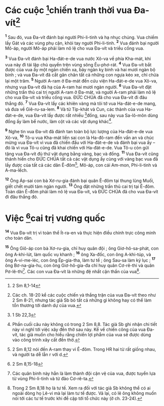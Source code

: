 # Các cuộc [^1*]chiến tranh thời vua Đa-vít[^1]
<sup><b>1</b></sup> Sau đó, vua Đa-vít đánh bại người Phi-li-tinh và hạ nhục chúng. Vua chiếm lấy Gát và các vùng phụ cận, khỏi tay người Phi-li-tinh. <sup><b>2</b></sup> Vua đánh bại người Mô-áp, người Mô-áp phải làm nô lệ cho vua Đa-vít và triều cống vua.

<sup><b>3</b></sup> Vua Đa-vít đánh bại Ha-đát-e-de vua nước Xô-va về phía Kha-mát, khi vua này đi tái lập chủ quyền trên vùng sông Êu-phơ-rát. <sup><b>4</b></sup> Vua Đa-vít bắt được của vua ấy một ngàn chiến xa, bảy ngàn kỵ binh và hai mươi ngàn bộ binh ; và vua Đa-vít đã cắt gân chân tất cả những con ngựa kéo xe, chỉ chừa lại một trăm. <sup><b>5</b></sup> Người A-ram ở Đa-mát đến cứu viện Ha-đát-e-de vua Xô-va, nhưng vua Đa-vít đã hạ của A-ram hai mươi ngàn người. <sup><b>6</b></sup> Vua Đa-vít đặt những trấn thủ cai trị người A-ram ở Đa-mát, và người A-ram phải làm nô lệ cho vua Đa-vít và triều cống vua. ĐỨC CHÚA đã cho vua Đa-vít đi đâu thắng đó. <sup><b>7</b></sup> Vua Đa-vít lấy các khiên vàng mà tôi tớ vua Ha-đát-e-de mang, và đưa về Giê-ru-sa-lem. <sup><b>8</b></sup> Và từ Típ-khát và Cun, các thành của vua Ha-đát-e-de, vua Đa-vít lấy được rất nhiều [^2*]đồng, sau này vua Sa-lô-môn dùng đồng ấy làm bể nước, làm cột và các vật dụng khác[^2].

<sup><b>9</b></sup> Nghe tin vua Đa-vít đã đánh tan toàn bộ lực lượng của Ha-đát-e-de vua Xô-va, <sup><b>10</b></sup> Tô-u vua Kha-mát liền sai con là Ha-đô-ram đến vấn an và chúc mừng vua Đa-vít vì vua đã chiến đấu với Ha-đát-e-de và đánh bại vua ấy – đó là vì vua Tô-u cũng đã khai chiến với Ha-đát-e-de. Vua Tô-u còn gửi tặng vua Đa-vít đủ thứ vật dụng bằng vàng, bạc và đồng. <sup><b>11</b></sup> Vua Đa-vít cũng thánh hiến cho ĐỨC CHÚA tất cả các vật dụng ấy cùng với vàng bạc vua đã lấy được của tất cả các dân Ê-đôm[^3], Mô-áp, con cái Am-mon, Phi-li-tinh và A-ma-lếch.

<sup><b>12</b></sup> Ông Áp-sai con bà Xơ-ru-gia đánh bại quân Ê-đôm tại thung lũng Muối, giết chết mười tám ngàn người. <sup><b>13</b></sup> Ông đặt những trấn thủ cai trị tại Ê-đôm. Toàn dân Ê-đôm phải làm nô lệ vua Đa-vít, và ĐỨC CHÚA đã cho vua Đa-vít đi đâu thắng đó.

# Việc [^3*]cai trị vương quốc
<sup><b>14</b></sup> Vua Đa-vít trị vì toàn thể Ít-ra-en và thực hiện điều chính trực công minh cho toàn dân.

<sup><b>15</b></sup> Ông Giô-áp con bà Xơ-ru-gia, chỉ huy quân đội ; ông Giơ-hô-sa-phát, con ông A-khi-lút, làm quốc vụ khanh ; <sup><b>16</b></sup> ông Xa-đốc, con ông A-khi-túp, và ông A-vi-me-léc, con ông Ép-gia-tha, làm tư tế ; ông Sau-sa làm ký lục ; <sup><b>17</b></sup> ông Bơ-na-gia-hu, con ông Giơ-hô-gia-đa chỉ huy quân Cơ-rê-thi và quân Pơ-lê-thi[^4]. Các con vua Đa-vít là những đệ nhất cận thần của vua[^5].

[^1]: Các ch. 18-20 kể các cuộc chiến và thắng trận của vua Đa-vít theo như 2 Sm 8-21, nhưng tác giả Sb bỏ tất cả những gì không hay có thể làm tổn thương tới danh dự của vua.
[^2]: Phần cuối câu này không có trong 2 Sm 8,8. Tác giả Sb ghi nhận chi tiết này vì nghĩ tới việc xây đền thờ sau này. Kể về chiến công của vua Đa-vít, tác giả muốn cho hiểu rằng chiến lợi phẩm của vua sẽ được dùng vào công trình xây cất đền thờ.
[^3]: 2 Sm 8,12 nói đến A-ram thay vì Ê-đôm. Trong HR hai từ rất giống nhau, và người ta dễ lẫn <span class="hebrew-translit">r</span> với <span class="hebrew-translit">d</span>.
[^4]: Các quân binh này hẳn là làm thành đội cận vệ của vua, được tuyển lựa từ vùng Phi-li-tinh và từ đảo Cơ-rê-ta.
[^5]: Trong 2 Sm 8,18 họ là tư tế. Xem ra đối với tác giả Sb không thể có ai ngoài dòng họ Lê-vi mà lại làm tư tế được. Vả lại, có lẽ ông không muốn nói tới các tư tế trước khi đề cập tới tổ chức này (ở ch. 23-24).
[^1*]: 2 Sm 8,1-14
[^2*]: 1 Sb 22,3
[^3*]: 2 Sm 8,15-18
